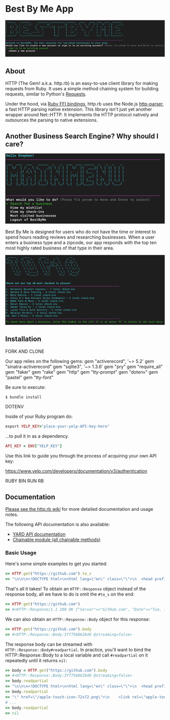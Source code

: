 Best By Me App 
========================

![Best-By-Me_Interface](https://github.com/stephenandersondev/best-by-me-app/blob/master/img/sign_in.png?raw=true)

## About

HTTP (The Gem! a.k.a. http.rb) is an easy-to-use client library for making requests
from Ruby. It uses a simple method chaining system for building requests, similar to
Python's [Requests].

Under the hood, via [Ruby FFI bindings][http-parser-ffi], http.rb uses the Node.js
[http-parser], a fast HTTP parsing native extension. This library
isn't just yet another wrapper around Net::HTTP. It implements the HTTP protocol
natively and outsources the parsing to native extensions.

[requests]: http://docs.python-requests.org/en/latest/
[http-parser]: https://github.com/nodejs/http-parser
[http-parser-ffi]: https://github.com/cotag/http-parser


## Another Business Search Engine? Why should I care?

![Best-By-Me_Interface](https://github.com/stephenandersondev/best-by-me-app/blob/master/img/main_menu.png?raw=true)

Best By Me is designed for users who do not have the time or 
interest to spend hours reading reviews and researching businesses. 
When a user enters a business type and a zipcode, our app responds
 with the top ten most highly rated business of that type in their area. 

 ![Best-By-Me_Interface](https://github.com/stephenandersondev/best-by-me-app/blob/master/img/top_ten.png?raw=true)


## Installation

FORK AND CLONE

Our app relies on the following gems:
  gem "activerecord", '~> 5.2'
  gem "sinatra-activerecord"
  gem "sqlite3", '~> 1.3.6'
  gem "pry"
  gem "require_all"
  gem "faker"
  gem "rake"
  gem "http"
  gem "tty-prompt"
  gem "dotenv"
  gem "pastel"
  gem "tty-font"

Be sure to execute:
```ruby
$ bundle install
```
DOTENV

Inside of your Ruby program do:
```ruby
export YELP_KEY="place-your-yelp-API-key-here"
```

...to pull it in as a dependency.

```ruby
API_KEY = ENV["YELP_KEY"]
```
Use this link to guide you through the process of acquiring your own API key:

https://www.yelp.com/developers/documentation/v3/authentication

  RUBY BIN RUN RB


## Documentation

[Please see the http.rb wiki][documentation]
for more detailed documentation and usage notes.

The following API documentation is also available:

* [YARD API documentation](http://www.rubydoc.info/gems/http/frames)
* [Chainable module (all chainable methods)](http://www.rubydoc.info/gems/http/HTTP/Chainable)

[documentation]: https://github.com/httprb/http/wiki

### Basic Usage

Here's some simple examples to get you started:

```ruby
>> HTTP.get("https://github.com").to_s
=> "\n\n\n<!DOCTYPE html>\n<html lang=\"en\" class=\"\">\n  <head prefix=\"o..."
```

That's all it takes! To obtain an `HTTP::Response` object instead of the response
body, all we have to do is omit the `#to_s` on the end:

```ruby
>> HTTP.get("https://github.com")
=> #<HTTP::Response/1.1 200 OK {"Server"=>"GitHub.com", "Date"=>"Tue, 10 May...>
```

We can also obtain an `HTTP::Response::Body` object for this response:

```ruby
>> HTTP.get("https://github.com").body
=> #<HTTP::Response::Body:3ff756862b48 @streaming=false>
```

The response body can be streamed with `HTTP::Response::Body#readpartial`.
In practice, you'll want to bind the HTTP::Response::Body to a local variable
and call `#readpartial` on it repeatedly until it returns `nil`:

```ruby
>> body = HTTP.get("https://github.com").body
=> #<HTTP::Response::Body:3ff756862b48 @streaming=false>
>> body.readpartial
=> "\n\n\n<!DOCTYPE html>\n<html lang=\"en\" class=\"\">\n  <head prefix=\"o..."
>> body.readpartial
=> "\" href=\"/apple-touch-icon-72x72.png\">\n    <link rel=\"apple-touch-ic..."
# ...
>> body.readpartial
=> nil
```




